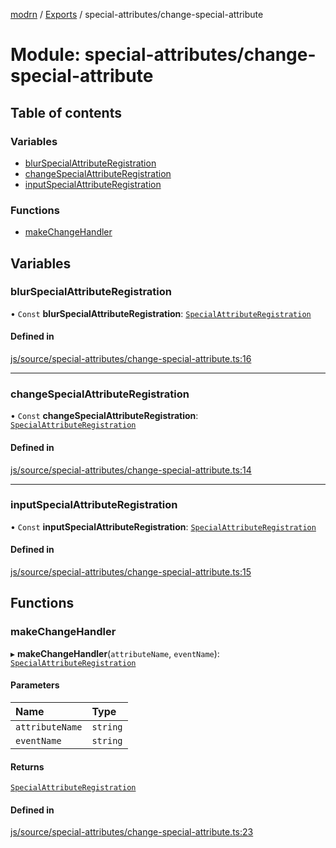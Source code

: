 [modrn](../README.md) / [Exports](../modules.md) / special-attributes/change-special-attribute

# Module: special-attributes/change-special-attribute

## Table of contents

### Variables

- [blurSpecialAttributeRegistration](special_attributes_change_special_attribute.md#blurspecialattributeregistration)
- [changeSpecialAttributeRegistration](special_attributes_change_special_attribute.md#changespecialattributeregistration)
- [inputSpecialAttributeRegistration](special_attributes_change_special_attribute.md#inputspecialattributeregistration)

### Functions

- [makeChangeHandler](special_attributes_change_special_attribute.md#makechangehandler)

## Variables

### blurSpecialAttributeRegistration

• `Const` **blurSpecialAttributeRegistration**: [`SpecialAttributeRegistration`](core_types_variables.md#specialattributeregistration)

#### Defined in

[js/source/special-attributes/change-special-attribute.ts:16](https://github.com/alexbfr/modrn/blob/e23b9e9/modrn.ts/js/source/special-attributes/change-special-attribute.ts#L16)

___

### changeSpecialAttributeRegistration

• `Const` **changeSpecialAttributeRegistration**: [`SpecialAttributeRegistration`](core_types_variables.md#specialattributeregistration)

#### Defined in

[js/source/special-attributes/change-special-attribute.ts:14](https://github.com/alexbfr/modrn/blob/e23b9e9/modrn.ts/js/source/special-attributes/change-special-attribute.ts#L14)

___

### inputSpecialAttributeRegistration

• `Const` **inputSpecialAttributeRegistration**: [`SpecialAttributeRegistration`](core_types_variables.md#specialattributeregistration)

#### Defined in

[js/source/special-attributes/change-special-attribute.ts:15](https://github.com/alexbfr/modrn/blob/e23b9e9/modrn.ts/js/source/special-attributes/change-special-attribute.ts#L15)

## Functions

### makeChangeHandler

▸ **makeChangeHandler**(`attributeName`, `eventName`): [`SpecialAttributeRegistration`](core_types_variables.md#specialattributeregistration)

#### Parameters

| Name | Type |
| :------ | :------ |
| `attributeName` | `string` |
| `eventName` | `string` |

#### Returns

[`SpecialAttributeRegistration`](core_types_variables.md#specialattributeregistration)

#### Defined in

[js/source/special-attributes/change-special-attribute.ts:23](https://github.com/alexbfr/modrn/blob/e23b9e9/modrn.ts/js/source/special-attributes/change-special-attribute.ts#L23)
